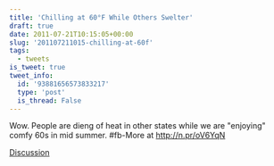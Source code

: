 ```yaml
---
title: 'Chilling at 60°F While Others Swelter'
draft: true
date: 2011-07-21T10:15:05+00:00
slug: '201107211015-chilling-at-60f'
tags:
  - tweets
is_tweet: true
tweet_info:
  id: '93881656573833217'
  type: 'post'
  is_thread: False
---
```




Wow. People are dieng of heat in other states while we are "enjoying" comfy 60s in mid summer. #fb-More at http://n.pr/oV6YqN

[Discussion](https://x.com/sytelus/status/93881656573833217)
